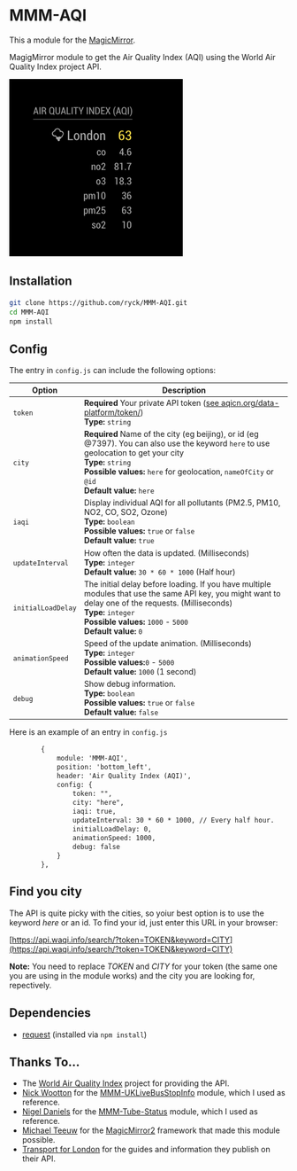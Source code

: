 # MMM-AQI

This a module for the [MagicMirror](https://github.com/MichMich/MagicMirror).

MagigMirror module to get the Air Quality Index (AQI) using the World Air Quality Index project API.

![](screenshots/screenshot_01.png)


## Installation
```bash
git clone https://github.com/ryck/MMM-AQI.git
cd MMM-AQI
npm install
```
## Config
The entry in `config.js` can include the following options:

|Option|Description|
|---|---|
|`token`|**Required** Your private API token ([see aqicn.org/data-platform/token/](http://aqicn.org/data-platform/token/))<br>**Type:** `string`|
|`city`|**Required** Name of the city (eg beijing), or id (eg @7397). You can also use the keyword `here` to use geolocation to get your city<br>**Type:** `string`<br>**Possible values:** `here`  for geolocation, `nameOfCity` or `@id`<br> **Default value:**  `here`|
| `iaqi`|Display individual AQI for all pollutants (PM2.5, PM10, NO2, CO, SO2, Ozone)<br>**Type:** `boolean`<br>**Possible values:** `true` or `false`<br> **Default value:**  `true`|
|`updateInterval `|How often the data is updated. (Milliseconds)<br>**Type:** `integer`<br>**Default value:** `30 * 60 * 1000` (Half hour)|
| `initialLoadDelay`|The initial delay before loading. If you have multiple modules that use the same API key, you might want to delay one of the requests. (Milliseconds)<br>**Type:** `integer`<br>**Possible values:** `1000` - `5000` <br> **Default value:**  `0`|
| `animationSpeed`|Speed of the update animation. (Milliseconds)<br>**Type:** `integer`<br>**Possible values:**`0` - `5000` <br> **Default value:** `1000` (1 second)|
| `debug`| Show debug information.<br>**Type:** `boolean`<br>**Possible values:** `true` or `false`  <br> **Default value:** `false`|


Here is an example of an entry in `config.js`

```
		{
			module: 'MMM-AQI',
			position: 'bottom_left',
			header: 'Air Quality Index (AQI)',
			config: {
				token: "",
				city: "here",
				iaqi: true,
				updateInterval: 30 * 60 * 1000, // Every half hour.
				initialLoadDelay: 0,
				animationSpeed: 1000,
				debug: false
			}
		},
```

## Find you city
The API is quite picky with the cities, so yoiur best option is to use the keyword _here_ or an id.
To find your id, just enter this URL in your browser:

[https://api.waqi.info/search/?token=TOKEN&keyword=CITY](https://api.waqi.info/search/?token=TOKEN&keyword=CITY)

**Note:** You need to replace _TOKEN_ and _CITY_ for your token (the same one you are using in the module works) and the city you are looking for, repectively.

## Dependencies
- [request](https://www.npmjs.com/package/request) (installed via `npm install`)


## Thanks To...
- The [World Air Quality Index](http://aqicn.org/) project for providing the API.
- [Nick Wootton](https://github.com/MichMich) for the [MMM-UKLiveBusStopInfo](https://github.com/nwootton/MMM-UKLiveBusStopInfo) module, which I used as reference.
- [Nigel Daniels](https://github.com/nigel-daniels/) for the [MMM-Tube-Status](https://github.com/nigel-daniels/MMM-Tube-Status) module, which I used as reference.
- [Michael Teeuw](https://github.com/MichMich) for the [MagicMirror2](https://github.com/MichMich/MagicMirror/) framework that made this module possible.
- [Transport for London](https://tfl.gov.uk) for the guides and information they publish on their API.
